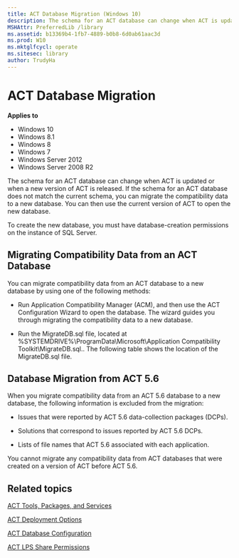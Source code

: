 ```yaml
---
title: ACT Database Migration (Windows 10)
description: The schema for an ACT database can change when ACT is updated or when a new version of ACT is released.
MSHAttr: PreferredLib /library
ms.assetid: b13369b4-1fb7-4889-b0b8-6d0ab61aac3d
ms.prod: W10
ms.mktglfcycl: operate
ms.sitesec: library
author: TrudyHa
---
```


# ACT Database Migration


**Applies to**

-   Windows 10
-   Windows 8.1
-   Windows 8
-   Windows 7
-   Windows Server 2012
-   Windows Server 2008 R2

The schema for an ACT database can change when ACT is updated or when a new version of ACT is released. If the schema for an ACT database does not match the current schema, you can migrate the compatibility data to a new database. You can then use the current version of ACT to open the new database.

To create the new database, you must have database-creation permissions on the instance of SQL Server.

## Migrating Compatibility Data from an ACT Database


You can migrate compatibility data from an ACT database to a new database by using one of the following methods:

-   Run Application Compatibility Manager (ACM), and then use the ACT Configuration Wizard to open the database. The wizard guides you through migrating the compatibility data to a new database.

-   Run the MigrateDB.sql file, located at %SYSTEMDRIVE%\\ProgramData\\Microsoft\\Application Compatibility Toolkit\\MigrateDB.sql.. The following table shows the location of the MigrateDB.sql file.

## Database Migration from ACT 5.6


When you migrate compatibility data from an ACT 5.6 database to a new database, the following information is excluded from the migration:

-   Issues that were reported by ACT 5.6 data-collection packages (DCPs).

-   Solutions that correspond to issues reported by ACT 5.6 DCPs.

-   Lists of file names that ACT 5.6 associated with each application.

You cannot migrate any compatibility data from ACT databases that were created on a version of ACT before ACT 5.6.

## Related topics


[ACT Tools, Packages, and Services](act-tools-packages-and-services.md)

[ACT Deployment Options](act-deployment-options.md)

[ACT Database Configuration](act-database-configuration.md)

[ACT LPS Share Permissions](act-lps-share-permissions.md)

 

 





